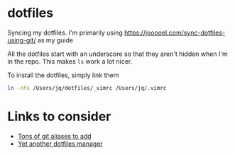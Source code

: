 # dotfiles
Syncing my dotfiles. I'm primarily using https://jooooel.com/sync-dotfiles-using-git/ as my guide

All the dotfiles start with an underscore so that they aren't hidden when I'm in the repo. This makes `ls` work a lot nicer. 

To install the dotfiles, simply link them

```bash
ln -nfs /Users/jq/dotfiles/_vimrc /Users/jq/.vimrc
```

# Links to consider
* [Tons of git aliases to add](https://kapeli.com/cheat_sheets/Oh-My-Zsh_Git.docset/Contents/Resources/Documents/index)
* [Yet another dotfiles manager](https://yadm.io/)
